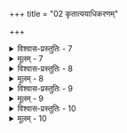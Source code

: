 +++
title = "02 कृतात्ययाधिकरणम्"

+++

<details><summary>विश्वास-प्रस्तुतिः - 7</summary>

7. इष्टापूर्तादिरूपं तनुभृदिह शुभं कर्म यत् किंच कुर्यात्  
भुक्त्वा कृत्स्नं तदन्ते पुनरवनिमियादित्यसद्दृष्टबाधात् ।  
कार्त्स्न्येनेत्यश्रुतत्वात् सुकृतफलतया जातिभेदा(भोगा)द्यधीतेः  
तस्मात् प्रारब्धशेषैस्तदितरसहितैरापतेत् स्वर्गपान्थः ॥
</details>

<details><summary>मूलम् - 7</summary>

7. इष्टापूर्तादिरूपं तनुभृदिह शुभं कर्म यत् किंच कुर्यात्  
भुक्त्वा कृत्स्नं तदन्ते पुनरवनिमियादित्यसद्दृष्टबाधात् ।  
कार्त्स्न्येनेत्यश्रुतत्वात् सुकृतफलतया जातिभेदा(भोगा)द्यधीतेः  
तस्मात् प्रारब्धशेषैस्तदितरसहितैरापतेत् स्वर्गपान्थः ॥
</details>


<details><summary>विश्वास-प्रस्तुतिः - 8</summary>

8. धूमं रात्रिं च पक्षं तिमिरकलुषितं दक्षिणावृत्तिमासान्  
पश्चाल्लोकं पितॄणां गगनमपि मृतश्चन्द्रमभ्येति कर्मी ।  
प्रत्यावृत्तौ तु चन्द्राद्गगनसततगौ धूममभ्रं च मेघं  
व्रीह्यादीन्याति रेतस्सिचमथ जननीं यातनाचक्रवर्ती ॥
</details>

<details><summary>मूलम् - 8</summary>

8. धूमं रात्रिं च पक्षं तिमिरकलुषितं दक्षिणावृत्तिमासान्  
पश्चाल्लोकं पितॄणां गगनमपि मृतश्चन्द्रमभ्येति कर्मी ।  
प्रत्यावृत्तौ तु चन्द्राद्गगनसततगौ धूममभ्रं च मेघं  
व्रीह्यादीन्याति रेतस्सिचमथ जननीं यातनाचक्रवर्ती ॥
</details>


<details><summary>विश्वास-प्रस्तुतिः - 9</summary>

9. आचारांशस्य साद्ध्यं चरणवचनतो जातिभोगादिकं स्यात्  
कर्माचारौ विभक्तौ श्रुतित इति न सद्गत्यभावात्तथोक्तेः ।  
मुख्यं वृत्त्या हि कर्मण्यपि चरणवचो नैकदेशे निरोद्ध्यं  
जात्यादिः कर्मभेदप्रभव इति मिते चिन्त्यमाचारसाद्ध्यम् ॥
</details>

<details><summary>मूलम् - 9</summary>

9. आचारांशस्य साद्ध्यं चरणवचनतो जातिभोगादिकं स्यात्  
कर्माचारौ विभक्तौ श्रुतित इति न सद्गत्यभावात्तथोक्तेः ।  
मुख्यं वृत्त्या हि कर्मण्यपि चरणवचो नैकदेशे निरोद्ध्यं  
जात्यादिः कर्मभेदप्रभव इति मिते चिन्त्यमाचारसाद्ध्यम् ॥
</details>


<details><summary>विश्वास-प्रस्तुतिः - 10</summary>

10. प्राप्ताचारातिवृत्तौ प्रतिपदमृषयस्सस्मरुः प्रत्यवायान्  
प्राचीनांहःप्रणाशं तदनुसरणतः पुण्यकर्मार्हतां च ।  
नातस्सत्कर्ममात्रात् त्रिदिव इति धिया तत्परित्यागशङ्का  
न ह्याचारप्रहीणे श्वदृतिजलसमश्शोधको वेदवर्गः ॥
</details>

<details><summary>मूलम् - 10</summary>

10. प्राप्ताचारातिवृत्तौ प्रतिपदमृषयस्सस्मरुः प्रत्यवायान्  
प्राचीनांहःप्रणाशं तदनुसरणतः पुण्यकर्मार्हतां च ।  
नातस्सत्कर्ममात्रात् त्रिदिव इति धिया तत्परित्यागशङ्का  
न ह्याचारप्रहीणे श्वदृतिजलसमश्शोधको वेदवर्गः ॥
</details>